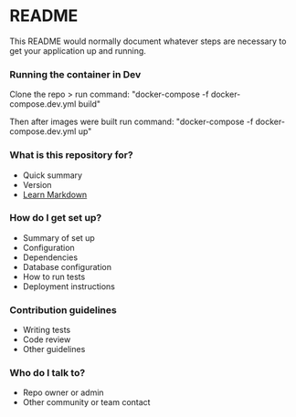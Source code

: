 # README

This README would normally document whatever steps are necessary to get your application up and running.

### Running the container in Dev

Clone the repo > run command: "docker-compose -f docker-compose.dev.yml build"

Then after images were built run command: "docker-compose -f docker-compose.dev.yml up"

### What is this repository for?

- Quick summary
- Version
- [Learn Markdown](https://bitbucket.org/tutorials/markdowndemo)

### How do I get set up?

- Summary of set up
- Configuration
- Dependencies
- Database configuration
- How to run tests
- Deployment instructions

### Contribution guidelines

- Writing tests
- Code review
- Other guidelines

### Who do I talk to?

- Repo owner or admin
- Other community or team contact
